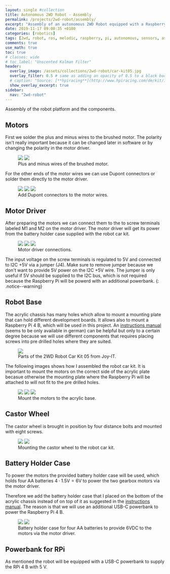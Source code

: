 ```yaml
---
layout: single #collection
title: Autonomous 2WD Robot - Assembly
permalink: /projects/2wd-robot/assembly/
excerpt: "Assembly of an autonomous 2WD Robot equipped with a Raspberry Pi 4 B running ROS melodic to sense and act in an environment."
date: 2019-11-17 09:00:35 +0100
categories: [robotics]
tags: [2wd, robot, ros, melodic, raspberry, pi, autonomous, sensors, assembly]
comments: true
use_math: true
toc: true
# classes: wide
# toc_label: "Unscented Kalman Filter"
header:
  overlay_image: /assets/collections/2wd-robot/car-kit05.jpg
  overlay_filter: 0.5 # same as adding an opacity of 0.5 to a black background
  # caption: "Source: [**hpiracing**](http://www.hpiracing.com/de/kit/114343)"
  show_overlay_excerpt: true
sidebar:
  nav: "2wd-robot"
---
```


Assembly of the robot platform and the components.


## Motors

First we solder the plus and minus wires to the brushed motor.
The polarity isn't really important because it can be changed later in software or by
changing the polarity in the motor driver.

<figure class="half">
    <a href="/assets/collections/2wd-robot/assembly/motor/01-motor-wires.jpg"><img src="/assets/collections/2wd-robot/assembly/motor/01-motor-wires.jpg"></a>
    <a href="/assets/collections/2wd-robot/assembly/motor/02-solder-motor-wires.jpg"><img src="/assets/collections/2wd-robot/assembly/motor/02-solder-motor-wires.jpg"></a>
    <figcaption>Plus and minus wires of the brushed motor.</figcaption>
</figure>

For the other ends of the motor wires we can use Dupont connectors or solder them directly to the motor driver.

<figure class="third">
    <a href="/assets/collections/2wd-robot/assembly/motor/03-crimp-motor-wires.jpg"><img src="/assets/collections/2wd-robot/assembly/motor/03-crimp-motor-wires.jpg"></a>
    <a href="/assets/collections/2wd-robot/assembly/motor/04-crimped-motor-wires.jpg"><img src="/assets/collections/2wd-robot/assembly/motor/04-crimped-motor-wires.jpg"></a>
    <a href="/assets/collections/2wd-robot/assembly/motor/05-dupont-motor-wires.jpg"><img src="/assets/collections/2wd-robot/assembly/motor/05-dupont-motor-wires.jpg"></a>
    <figcaption>Add Dupont connectors to the motor wires.</figcaption>
</figure>


## Motor Driver

After preparing the motors we can connect them to the to screw terminals labeled M1 and M2 on the motor driver.
The motor driver will get its power from the battery holder case supplied with the robot car kit.

<figure class="third">
    <a href="/assets/collections/2wd-robot/assembly/motor-driver/01-motor-driver.jpg"><img src="/assets/collections/2wd-robot/assembly/motor-driver/01-motor-driver.jpg"></a>
    <a href="/assets/collections/2wd-robot/assembly/motor-driver/02-motor-driver-power.jpg"><img src="/assets/collections/2wd-robot/assembly/motor-driver/02-motor-driver-power.jpg"></a>
    <a href="/assets/collections/2wd-robot/assembly/motor-driver/03-motor-driver-power.jpg"><img src="/assets/collections/2wd-robot/assembly/motor-driver/03-motor-driver-power.jpg"></a>
    <figcaption>Motor driver connections.</figcaption>
</figure>

The input voltage on the screw terminals is regulated to 5V and connected to I2C +5V via a jumper (J4). 
Make sure to remove jumper because we don't want to provide 5V power on the I2C +5V wire. 
The jumper is only useful if 5V should be supplied to the I2C bus, which is not required because the Raspberry Pi will be powerd with an additional powerbank.
{: .notice--warning}


## Robot Base

The acrylic chassis has many holes which allow to mount a mounting plate that can hold different development boards.
It allows also to mount a Raspberry Pi 4 B, which will be used in this project. 
An [instructions manual](https://joy-it.net/files/files/Produkte/robot05/Robot05-Anleitung.pdf) (seems to be only available in german) can be helpful but only to a certain degree because we will use different components that requires placing screws
into pre drilled holes where they are suited.

<figure>
    <a href="/assets/collections/2wd-robot/assembly/car-kit05.jpg"><img src="/assets/collections/2wd-robot/car-kit05.jpg"></a>
    <figcaption>Parts of the 2WD Robot Car Kit 05 from Joy-IT.</figcaption>
</figure>

The following images shows how I assembled the robot car kit. 
It is important to mount the motors on the correct side of the acrylic plate becasue otherwise
the mounting plate where the Raspberry Pi will be attached to will not fit to the pre drilled holes.

<figure class="third">
    <a href="/assets/collections/2wd-robot/assembly/motor/07-motor-frame.jpg"><img src="/assets/collections/2wd-robot/assembly/motor/07-motor-frame.jpg"></a>
    <a href="/assets/collections/2wd-robot/assembly/motor/08-motor-frame.jpg"><img src="/assets/collections/2wd-robot/assembly/motor/08-motor-frame.jpg"></a>
    <a href="/assets/collections/2wd-robot/assembly/motor/09-motors-frame.jpg"><img src="/assets/collections/2wd-robot/assembly/motor/09-motors-frame.jpg"></a>
    <figcaption>Mount the motors to the acrylic base.</figcaption>
</figure>


## Castor Wheel

The castor wheel is brought in position by four distance bolts and mounted with eight screws.

<figure class="half">
    <a href="/assets/collections/2wd-robot/assembly/castor-wheel/castor-wheel-screws.jpg"><img src="/assets/collections/2wd-robot/assembly/castor-wheel/castor-wheel-screws.jpg"></a>
    <a href="/assets/collections/2wd-robot/assembly/castor-wheel/castor-wheel-mounted.jpg"><img src="/assets/collections/2wd-robot/assembly/castor-wheel/castor-wheel-mounted.jpg"></a>
    <figcaption>Mounting the castor wheel to the robot car kit.</figcaption>
</figure>


## Battery Holder Case

To power the motors the provided battery holder case will be used, 
which holds four AA batteries $4 \cdot 1.5\text{V} = 6\text{V}$ to power the two gearbox motors via the motor driver.

Therefore we add the battery holder case that I placed on the bottom of 
the acrylic chassis instead of on top of it as suggested in the [instructions manual](https://joy-it.net/files/files/Produkte/robot05/Robot05-Anleitung.pdf). 
The reason is that we will use an additional USB-C powerbank to power the Raspberry Pi 4 B.

<figure class="half">
    <a href="/assets/collections/2wd-robot/assembly/power/battery-pack-bottom.jpg"><img src="/assets/collections/2wd-robot/assembly/power/battery-pack-bottom.jpg"></a>
    <a href="/assets/collections/2wd-robot/assembly/power/battery-pack-top.jpg"><img src="/assets/collections/2wd-robot/assembly/power/battery-pack-top.jpg"></a>
    <figcaption>Battery holder case for four AA batteries to provide 6VDC to the motors via the motor driver.</figcaption>
</figure>


## Powerbank for RPi

As mentioned the robot will be equipped with a USB-C powerbank to supply the RPi 4 B with 5 V. 
